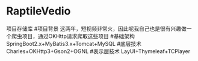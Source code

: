 # RaptileVedio
项目存储库
#项目背景
这两年，短视频非常火，因此呢我自己也是很有兴趣做一个爬虫项目，通过OKHttp请求爬取这些项目
#基础架构
SpringBoot2.x+MyBatis3.x+Tomcat+MySQL
#底层技术
Charles+OKHttp3+Gson2+OGNL
#表示层技术
LayUI+Thymeleaf+TCPlayer
